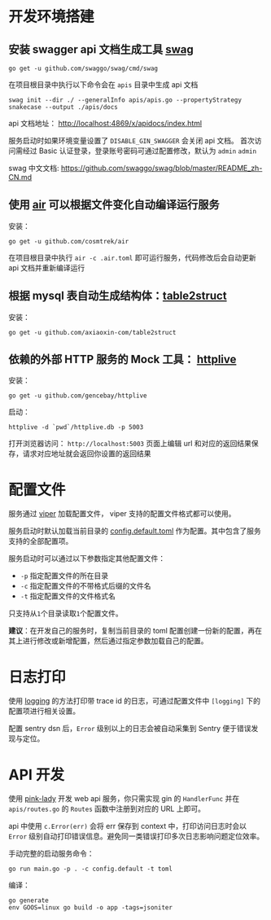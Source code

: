 # 开发环境搭建

## 安装 swagger api 文档生成工具 [swag](https://github.com/swaggo/swag)

```
go get -u github.com/swaggo/swag/cmd/swag
```

在项目根目录中执行以下命令会在 `apis` 目录中生成 api 文档

```
swag init --dir ./ --generalInfo apis/apis.go --propertyStrategy snakecase --output ./apis/docs
```

api 文档地址： <http://localhost:4869/x/apidocs/index.html>

服务启动时如果环境变量设置了 `DISABLE_GIN_SWAGGER` 会关闭 api 文档。
首次访问需经过 Basic 认证登录，登录账号密码可通过配置修改，默认为 `admin` `admin`

swag 中文文档: <https://github.com/swaggo/swag/blob/master/README_zh-CN.md>

## 使用 [air](https://github.com/cosmtrek/air) 可以根据文件变化自动编译运行服务

安装：

```
go get -u github.com/cosmtrek/air
```

在项目根目录中执行 `air -c .air.toml` 即可运行服务，代码修改后会自动更新 api 文档并重新编译运行

## 根据 mysql 表自动生成结构体：[table2struct](https://github.com/axiaoxin-com/table2struct)

安装：

```
go get -u github.com/axiaoxin-com/table2struct
```

## 依赖的外部 HTTP 服务的 Mock 工具： [httplive](https://github.com/gencebay/httplive)

安装：

```
go get -u github.com/gencebay/httplive
```

启动：

```
httplive -d `pwd`/httplive.db -p 5003
```

打开浏览器访问： `http://localhost:5003` 页面上编辑 url 和对应的返回结果保存，请求对应地址就会返回你设置的返回结果

# 配置文件

服务通过 [viper](https://github.com/spf13/viper) 加载配置文件， viper 支持的配置文件格式都可以使用。

服务启动时默认加载当前目录的 [config.default.toml](./config.default.toml) 作为配置。其中包含了服务支持的全部配置项。

服务启动时可以通过以下参数指定其他配置文件：

- `-p` 指定配置文件的所在目录
- `-c` 指定配置文件的不带格式后缀的文件名
- `-t` 指定配置文件的文件格式名

只支持从`1`个目录读取`1`个配置文件。

**建议**：在开发自己的服务时，复制当前目录的 toml 配置创建一份新的配置，再在其上进行修改或新增配置，然后通过指定参数加载自己的配置。

# 日志打印

使用 [logging](https://github.com/axiaoxin-com/logging) 的方法打印带 trace id 的日志，可通过配置文件中 `[logging]` 下的配置项进行相关设置。

配置 sentry dsn 后，`Error` 级别以上的日志会被自动采集到 Sentry 便于错误发现与定位。

# API 开发

使用 [pink-lady](http://github.com/axiaoxin-com/pink-lady) 开发 web api 服务，你只需实现 gin 的 `HandlerFunc` 并在 `apis/routes.go` 的 `Routes` 函数中注册到对应的 URL 上即可。

api 中使用 `c.Error(err)` 会将 err 保存到 context 中，打印访问日志时会以 `Error` 级别自动打印错误信息。避免同一类错误打印多次日志影响问题定位效率。

手动完整的启动服务命令：

```
go run main.go -p . -c config.default -t toml
```

编译：

```
go generate
env GOOS=linux go build -o app -tags=jsoniter
```
